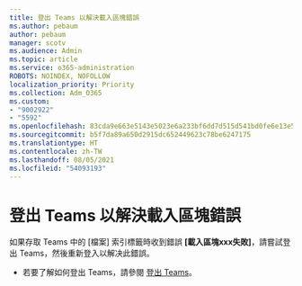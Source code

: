 ```yaml
---
title: 登出 Teams 以解決載入區塊錯誤
ms.author: pebaum
author: pebaum
manager: scotv
ms.audience: Admin
ms.topic: article
ms.service: o365-administration
ROBOTS: NOINDEX, NOFOLLOW
localization_priority: Priority
ms.collection: Adm_O365
ms.custom:
- "9002922"
- "5592"
ms.openlocfilehash: 83cda9e663e5143e5023e6a233bf6dd7d515d541bd0fe6e13e50b61c26066416
ms.sourcegitcommit: b5f7da89a650d2915dc652449623c78be6247175
ms.translationtype: HT
ms.contentlocale: zh-TW
ms.lasthandoff: 08/05/2021
ms.locfileid: "54093193"
---
```

# <a name="sign-out-of-teams-to-resolve-loading-chunk-error"></a>登出 Teams 以解決載入區塊錯誤

如果存取 Teams 中的 [檔案] 索引標籤時收到錯誤 **[載入區塊xxx失敗]**，請嘗試登出 Teams，然後重新登入以解决此錯誤。

- 若要了解如何登出 Teams，請參閱 [登出 Teams](https://support.microsoft.com/en-ie/office/sign-out-of-teams-a6d76e69-e1dd-4bc4-8e5f-04ba48384487)。
